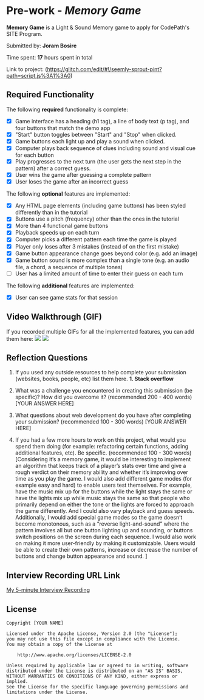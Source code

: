 # Pre-work - *Memory Game*

**Memory Game** is a Light & Sound Memory game to apply for CodePath's SITE Program. 

Submitted by: **Joram Bosire**

Time spent: **17** hours spent in total

Link to project: (https://glitch.com/edit/#!/seemly-sprout-pint?path=script.js%3A1%3A0)

## Required Functionality

The following **required** functionality is complete:

* [x] Game interface has a heading (h1 tag), a line of body text (p tag), and four buttons that match the demo app
* [x] "Start" button toggles between "Start" and "Stop" when clicked. 
* [x] Game buttons each light up and play a sound when clicked. 
* [x] Computer plays back sequence of clues including sound and visual cue for each button
* [x] Play progresses to the next turn (the user gets the next step in the pattern) after a correct guess. 
* [x] User wins the game after guessing a complete pattern
* [x] User loses the game after an incorrect guess

The following **optional** features are implemented:

* [x] Any HTML page elements (including game buttons) has been styled differently than in the tutorial
* [x] Buttons use a pitch (frequency) other than the ones in the tutorial
* [x] More than 4 functional game buttons
* [x] Playback speeds up on each turn
* [x] Computer picks a different pattern each time the game is played
* [x] Player only loses after 3 mistakes (instead of on the first mistake)
* [x] Game button appearance change goes beyond color (e.g. add an image)
* [x] Game button sound is more complex than a single tone (e.g. an audio file, a chord, a sequence of multiple tones)
* [ ] User has a limited amount of time to enter their guess on each turn

The following **additional** features are implemented:

- [x] User can see game stats for that session

## Video Walkthrough (GIF)

If you recorded multiple GIFs for all the implemented features, you can add them here:
![](https://i.imgur.com/A1Kh1rZ.gif)
![](https://i.imgur.com/Sb0sQGC.gif)


## Reflection Questions
1. If you used any outside resources to help complete your submission (websites, books, people, etc) list them here. 
**1. Stack overflow**

2. What was a challenge you encountered in creating this submission (be specific)? How did you overcome it? (recommended 200 - 400 words) 
[YOUR ANSWER HERE]

3. What questions about web development do you have after completing your submission? (recommended 100 - 300 words) 
[YOUR ANSWER HERE]

4. If you had a few more hours to work on this project, what would you spend them doing (for example: refactoring certain functions, adding additional features, etc). Be specific. (recommended 100 - 300 words) 
[Considering it’s a memory game, it would be interesting to implement an algorithm that keeps track of a player’s stats over time and give a rough verdict on their memory ability and whether it’s improving over time as you play the game.
I would also add different game modes (for example easy and hard) to enable users test themselves. For example, have the music mix up for the buttons while the light stays the same or have the lights mix up while music stays the same so that people who primarily depend on either the tone or the lights are forced to approach the game differently. And I could also vary playback and guess speeds. Additionally, I would add special game modes so the game doesn’t become monotonous, such as a “reverse light-and-sound” where the pattern involves all but one button lighting up and sounding, or buttons switch positions on the screen during each sequence.
I would also work on making it more user-friendly by making it customizable. Users would be able to create their own patterns, increase or decrease the number of buttons and change button appearance and sound.
]



## Interview Recording URL Link

[My 5-minute Interview Recording](https://vassar.zoom.us/rec/share/5q2UKOoUDWc2Tx4pDXB7JQrmF-WtNL65slt99_GqH3ujjzN3ZkmZr53Yk44uwqiH.q6woBB9duXR3Md2g)


## License

    Copyright [YOUR NAME]

    Licensed under the Apache License, Version 2.0 (the "License");
    you may not use this file except in compliance with the License.
    You may obtain a copy of the License at

        http://www.apache.org/licenses/LICENSE-2.0

    Unless required by applicable law or agreed to in writing, software
    distributed under the License is distributed on an "AS IS" BASIS,
    WITHOUT WARRANTIES OR CONDITIONS OF ANY KIND, either express or implied.
    See the License for the specific language governing permissions and
    limitations under the License.
